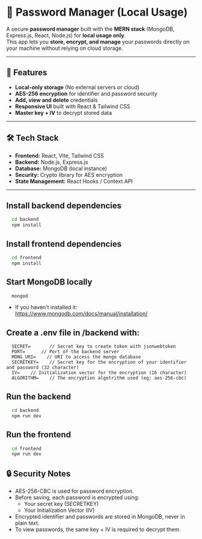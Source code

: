 # 🔐 Password Manager (Local Usage)

A secure **password manager** built with the **MERN stack** (MongoDB, Express.js, React, Node.js) for **local usage only**.  
This app lets you **store, encrypt, and manage** your passwords directly on your machine without relying on cloud storage.

---

## 🚀 Features
- **Local-only storage** (No external servers or cloud)
- **AES-256 encryption** for identifier and password security
- **Add, view and delete** credentials
- **Responsive UI** built with React & Tailwind CSS
- **Master key + IV** to decrypt stored data

---

## 🛠️ Tech Stack
- **Frontend:** React, Vite, Tailwind CSS
- **Backend:** Node.js, Express.js
- **Database:** MongoDB (local instance)
- **Security:** Crypto library for AES encryption
- **State Management:** React Hooks / Context API

---

## Install backend dependencies
``` bash
  cd backend
  npm install
```

## Install frontend dependencies
``` bash
  cd frontend
  npm install
```
## Start MongoDB locally
``` bash
  mongod
```
- If you haven't installed it: https://www.mongodb.com/docs/manual/installation/

## Create a .env file in /backend with:
``` .env
  SECRET=       // Secret key to create token with jsonwebtoken
  PORT=      // Port of the backend server
  MONG_URI=    // URI to access the mongo database
  SECRETKEY=    // Secret key for the encryption of your identifier and password (32 character)
  IV=    // Initialization vector for the encryption (16 character)
  ALGORITHM=    // The encryption algotrithm used (eg: aes-256-cbc)
```

## Run the backend
``` bash
  cd backend
  npm run dev
```

## Run the frontend
``` bash
  cd frontend
  npm run dev
```

## 🔒 Security Notes
- AES-256-CBC is used for password encryption.
- Before saving, each password is encrypted using:
  - Your secret key (SECRETKEY)
  - Your Initialization Vector (IV)
- Encrypted identifier and passwords are stored in MongoDB, never in plain text.
- To view passwords, the same key + IV is required to decrypt them.
